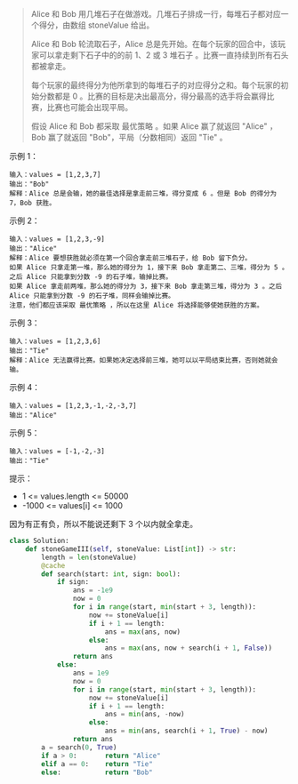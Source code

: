 > Alice 和 Bob 用几堆石子在做游戏。几堆石子排成一行，每堆石子都对应一个得分，由数组 stoneValue 给出。
>
> Alice 和 Bob 轮流取石子，Alice 总是先开始。在每个玩家的回合中，该玩家可以拿走剩下石子中的的前 1、2 或 3 堆石子 。比赛一直持续到所有石头都被拿走。
>
> 每个玩家的最终得分为他所拿到的每堆石子的对应得分之和。每个玩家的初始分数都是 0 。比赛的目标是决出最高分，得分最高的选手将会赢得比赛，比赛也可能会出现平局。
>
> 假设 Alice 和 Bob 都采取 最优策略 。如果 Alice 赢了就返回 "Alice" ，Bob 赢了就返回 "Bob"，平局（分数相同）返回 "Tie" 。
>

示例 1：

```
输入：values = [1,2,3,7]
输出："Bob"
解释：Alice 总是会输，她的最佳选择是拿走前三堆，得分变成 6 。但是 Bob 的得分为 7，Bob 获胜。
```

示例 2：

```
输入：values = [1,2,3,-9]
输出："Alice"
解释：Alice 要想获胜就必须在第一个回合拿走前三堆石子，给 Bob 留下负分。
如果 Alice 只拿走第一堆，那么她的得分为 1，接下来 Bob 拿走第二、三堆，得分为 5 。之后 Alice 只能拿到分数 -9 的石子堆，输掉比赛。
如果 Alice 拿走前两堆，那么她的得分为 3，接下来 Bob 拿走第三堆，得分为 3 。之后 Alice 只能拿到分数 -9 的石子堆，同样会输掉比赛。
注意，他们都应该采取 最优策略 ，所以在这里 Alice 将选择能够使她获胜的方案。
```

示例 3：

```
输入：values = [1,2,3,6]
输出："Tie"
解释：Alice 无法赢得比赛。如果她决定选择前三堆，她可以以平局结束比赛，否则她就会输。
```

示例 4：

```
输入：values = [1,2,3,-1,-2,-3,7]
输出："Alice"
```

示例 5：

```
输入：values = [-1,-2,-3]
输出："Tie"
```


提示：

- 1 <= values.length <= 50000
- -1000 <= values[i] <= 1000

因为有正有负，所以不能说还剩下 3 个以内就全拿走。

```python
class Solution:
    def stoneGameIII(self, stoneValue: List[int]) -> str:
        length = len(stoneValue)
        @cache
        def search(start: int, sign: bool):
            if sign:
                ans = -1e9
                now = 0
                for i in range(start, min(start + 3, length)):
                    now += stoneValue[i]
                    if i + 1 == length:
                        ans = max(ans, now)
                    else:
                        ans = max(ans, now + search(i + 1, False))
                return ans
            else:
                ans = 1e9
                now = 0
                for i in range(start, min(start + 3, length)):
                    now += stoneValue[i]
                    if i + 1 == length:
                        ans = min(ans, -now)
                    else:
                        ans = min(ans, search(i + 1, True) - now)
                return ans
        a = search(0, True)
        if a > 0:       return "Alice"
        elif a == 0:    return "Tie"
        else:           return "Bob"
```